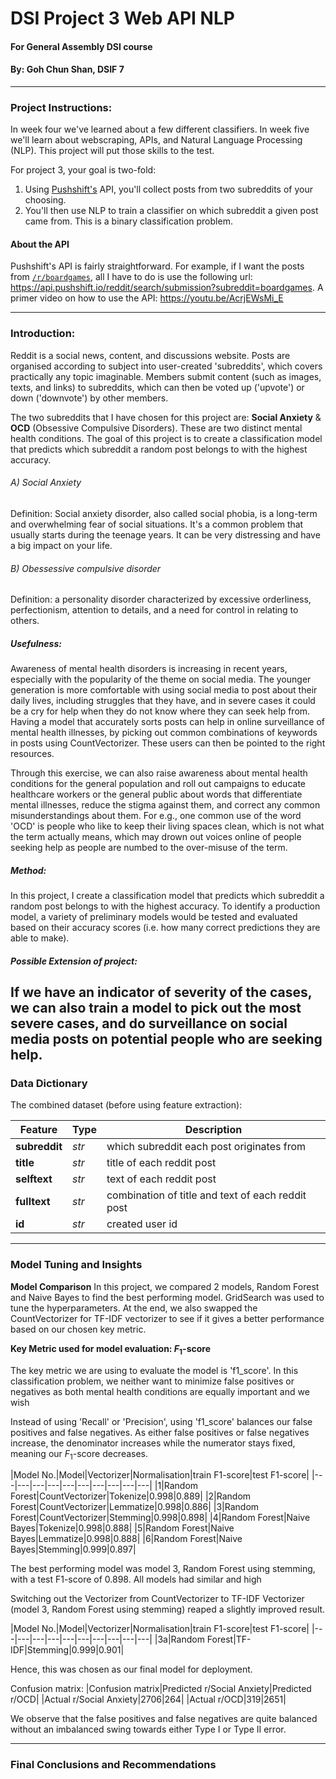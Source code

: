 # DSI Project 3 Web API NLP

#### For General Assembly DSI course
#### By: Goh Chun Shan, DSIF 7

---
### Project Instructions:

In week four we've learned about a few different classifiers. In week five we'll learn about webscraping, APIs, and Natural Language Processing (NLP). This project will put those skills to the test.

For project 3, your goal is two-fold:
1. Using [Pushshift's](https://github.com/pushshift/api) API, you'll collect posts from two subreddits of your choosing.
2. You'll then use NLP to train a classifier on which subreddit a given post came from. This is a binary classification problem.

#### About the API

Pushshift's API is fairly straightforward. For example, if I want the posts from [`/r/boardgames`](https://www.reddit.com/r/boardgames), all I have to do is use the following url: https://api.pushshift.io/reddit/search/submission?subreddit=boardgames. A primer video on how to use the API: https://youtu.be/AcrjEWsMi_E

---
### Introduction:

Reddit is a social news, content, and discussions website. Posts are organised according to subject into user-created 'subreddits', which covers practically any topic imaginable. Members submit content (such as images, texts, and links) to subreddits, which can then be voted up ('upvote') or down ('downvote') by other members.

The two subreddits that I have chosen for this project are: **Social Anxiety** & **OCD** (Obsessive Compulsive Disorders). These are two distinct mental health conditions. The goal of this project is to create a classification model that predicts which subreddit a random post belongs to with the highest accuracy.

###### A) Social Anxiety
Definition: Social anxiety disorder, also called social phobia, is a long-term and overwhelming fear of social situations. It's a common problem that usually starts during the teenage years. It can be very distressing and have a big impact on your life.

###### B) Obessessive compulsive disorder
Definition: a personality disorder characterized by excessive orderliness, perfectionism, attention to details, and a need for control in relating to others.

##### Usefulness:
Awareness of mental health disorders is increasing in recent years, especially with the popularity of the theme on social media. The younger generation is more comfortable with using social media to post about their daily lives, including struggles that they have, and in severe cases it could be a cry for help when they do not know where they can seek help from. Having a model that accurately sorts posts can help in online surveillance of mental health illnesses, by picking out common combinations of keywords in posts using CountVectorizer. These users can then be pointed to the right resources.

Through this exercise, we can also raise awareness about mental health conditions for the general population and roll out campaigns to educate healthcare workers or the general public about words that differentiate mental illnesses, reduce the stigma against them, and correct any common misunderstandings about them. For e.g., one common use of the word 'OCD' is  people who like to keep their living spaces clean, which is not what the term actually means, which may drown out voices online of people seeking help as people are numbed to the over-misuse of the term.

##### Method:
In this project, I create a classification model that predicts which subreddit a random post belongs to with the highest accuracy. To identify a production model, a variety of preliminary models would be tested and evaluated based on their accuracy scores (i.e. how many correct predictions they are able to make).

##### Possible Extension of project: 
If we have an indicator of severity of the cases, we can also train a model to pick out the most severe cases, and do surveillance on social media posts on potential people who are seeking help.
----
### Data Dictionary

The combined dataset (before using feature extraction):

|Feature|Type|Description|
|---|---|---|
|**subreddit**|*str*|which subreddit each post originates from| 
|**title**|*str*|title of each reddit post|
|**selftext**|*str*|text of each reddit post|
|**fulltext**|*str*|combination of title and text of each reddit post|
|**id**|*str*|created user id|

---

### Model Tuning and Insights

**Model Comparison**
In this project, we compared 2 models, Random Forest and Naive Bayes to find the best performing model. GridSearch was used to tune the hyperparameters. At the end, we also swapped the CountVectorizer for TF-IDF vectorizer to see if it gives a better performance based on our chosen key metric.

**Key Metric used for model evaluation: $F_1$-score**

The key metric we are using to evaluate the model is 'f1_score'. In this classification problem, we neither want to minimize false positives or negatives as both mental health conditions are equally important and we wish

Instead of using 'Recall' or 'Precision', using 'f1_score' balances our false positives and false negatives. As either false positives or false negatives increase, the denominator increases while the numerator stays fixed, meaning our $F_1$-score decreases.



|Model No.|Model|Vectorizer|Normalisation|train F1-score|test F1-score|
|---|---|---|---|---|---|---|---|---|---|
|1|Random Forest|CountVectorizer|Tokenize|0.998|0.889|
|2|Random Forest|CountVectorizer|Lemmatize|0.998|0.886|
|3|Random Forest|CountVectorizer|Stemming|0.998|0.898|
|4|Random Forest|Naive Bayes|Tokenize|0.998|0.888|
|5|Random Forest|Naive Bayes|Lemmatize|0.998|0.888|
|6|Random Forest|Naive Bayes|Stemming|0.999|0.897|

The best performing model was model 3, Random Forest using stemming, with a test F1-score of 0.898. All models had similar and high

Switching out the Vectorizer from CountVectorizer to TF-IDF Vectorizer (model 3, Random Forest using stemming) reaped a slightly improved result.

|Model No.|Model|Vectorizer|Normalisation|train F1-score|test F1-score|
|---|---|---|---|---|---|---|---|---|---|
|3a|Random Forest|TF-IDF|Stemming|0.999|0.901|

Hence, this was chosen as our final model for deployment.

Confusion matrix:
|Confusion matrix|Predicted r/Social Anxiety|Predicted r/OCD|
|Actual r/Social Anxiety|2706|264|
|Actual r/OCD|319|2651|

We observe that the false positives and false negatives are quite balanced without an imbalanced swing towards either Type I or Type II error.

---
### Final Conclusions and Recommendations


